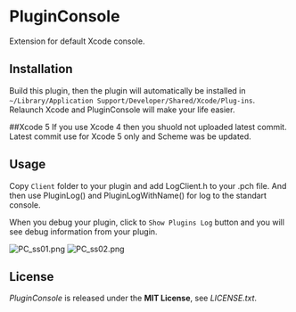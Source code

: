 PluginConsole
=============

Extension for default Xcode console.

## Installation
Build this plugin, then the plugin will automatically be installed in `~/Library/Application Support/Developer/Shared/Xcode/Plug-ins`.  
Relaunch Xcode and PluginConsole will make your life easier.

##Xcode 5
If you use Xcode 4 then you shuold not uploaded latest commit. Latest commit use for Xcode 5 only and Scheme was be updated.

## Usage
Copy `Client` folder to your plugin and add LogClient.h to your .pch file. And then use PluginLog() and PluginLogWithName() for log to the standart console.

When you debug your plugin, click to `Show Plugins Log` button and you will see debug information from your plugin.

![PC_ss01.png](http://cl.ly/image/2Y0U1t1j1L2A/Screen%20Shot%202013-05-16%20at%202.43.45.png)
![PC_ss02.png](http://cl.ly/image/0G2M0R0q443Y/Screen%20Shot%202013-05-16%20at%203.06.21.png)

## License
*PluginConsole* is released under the **MIT License**, see *LICENSE.txt*.

